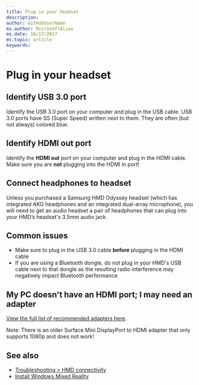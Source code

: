 ```yaml
---
title: Plug in your headset
description: 
author: GitHubUserName
ms.author: MicrosoftAlias
ms.date: 10/17/2017
ms.topic: article
keywords: 
---
```


# Plug in your headset

## Identify USB 3.0 port

Identify the USB 3.0 port on your computer and plug in the USB cable. USB 3.0 ports have SS (Super Speed) written next to them. They are often (but not always) colored blue.

## Identify HDMI out port

Identify the **HDMI out** port on your computer and plug in the HDMI cable. Make sure you are **not** plugging into the HDMI in port!

## Connect headphones to headset

Unless you purchased a Samsung HMD Odyssey headset (which has integrated AKG headphones and an integrated dual-array microphone), you will need to get an audio headset a pair of headphones that can plug into your HMD’s headset's 3.5mm audio jack.

## Common issues
* Make sure to plug in the USB 3.0 cable **before** plugging in the HDMI cable
* If you are using a Bluetooth dongle, do not plug in your HMD's USB cable next to that dongle as the resulting radio interference may negatively impact Bluetooth performance

## My PC doesn't have an HDMI port; I may need an adapter

[View the full list of recommended adapters here](recommended-adapters-for-windows-mixed-reality-capable-pcs.md).

Note: There is an older Surface Mini DisplayPort to HDMI adapter that only supports 1080p and does not work!

## See also

* [Troubleshooting > HMD connectivity](troubleshooting-windows-mixed-reality.md#hmd-connectivity)
* [Install Windows Mixed Reality](install-windows-mixed-reality.md)
